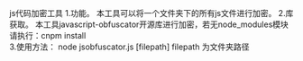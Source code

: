 js代码加密工具
1.功能。
	本工具可以将一个文件夹下的所有js文件进行加密。
2.库获取。
	本工具javascript-obfuscator开源库进行加密，若无node_modules模块请执行：cnpm install	
3.使用方法：
	node jsobfuscator.js [filepath]
	filepath 为文件夹路径
